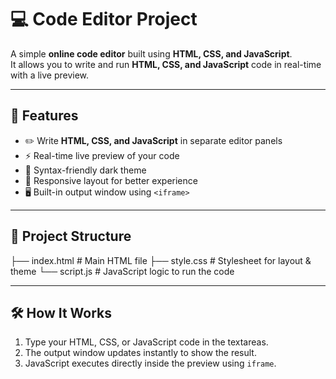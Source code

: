 # 💻 Code Editor Project

A simple **online code editor** built using **HTML, CSS, and JavaScript**.  
It allows you to write and run **HTML, CSS, and JavaScript** code in real-time with a live preview.

---

## 🚀 Features
- ✏️ Write **HTML, CSS, and JavaScript** in separate editor panels  
- ⚡ Real-time live preview of your code  
- 🎨 Syntax-friendly dark theme  
- 📱 Responsive layout for better experience  
- 🖥️ Built-in output window using `<iframe>`  

---

## 📂 Project Structure
├── index.html # Main HTML file
├── style.css # Stylesheet for layout & theme
└── script.js # JavaScript logic to run the code


---

## 🛠️ How It Works
1. Type your HTML, CSS, or JavaScript code in the textareas.  
2. The output window updates instantly to show the result.  
3. JavaScript executes directly inside the preview using `iframe`.
